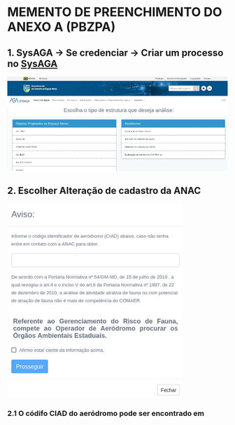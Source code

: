 # MEMENTO DE PREENCHIMENTO DO ANEXO A (PBZPA)


## 1. SysAGA → Se credenciar → Criar um processo no [SysAGA](https://sysaga2.decea.mil.br/meusprocessos)


![Tela de Novo Processo](img/NovaSolicitacao.jpg "SysAGA")

## 2. Escolher Alteração de cadastro da ANAC

![Print Aviso1](img/Aviso1.jpg "Aviso1")

### 2.1 O códifo CIAD do aeródromo pode ser encontrado em
